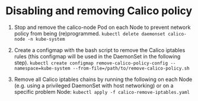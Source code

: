 # Disabling and removing Calico policy

1. Stop and remove the calico-node Pod on each Node to prevent network policy from being (re)programmed.
    `kubectl delete daemonset calico-node -n kube-system`

2. Create a configmap with the bash script to remove the Calico iptables rules (this configmap will be used in the DaemonSet in the following step).
    `kubectl create configmap remove-calico-policy-config --namespace=kube-system --from-file=/path/to/remove-calico-policy.sh`

3. Remove all Calico iptables chains by running the following on each Node (e.g. using a privileged DaemonSet with host networking) or on a specific problem Node:
    `kubectl apply -f calico-remove-iptables.yaml`



